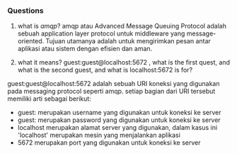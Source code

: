 ### Questions 
1. what is *amqp*?
amqp atau Advanced Message Queuing Protocol adalah sebuah application layer protocol untuk middleware yang message-oriented. Tujuan utamanya adalah untuk mengirimkan pesan antar aplikasi atau sistem dengan efisien dan aman.

2. what it means? guest:guest@localhost:5672 , what is the first quest, and what is the second guest, and what is localhost:5672 is for?

guest:guest@localhost:5672 adalah sebuah URI koneksi yang digunakan pada messaging protocol seperti amqp. setiap bagian dari URI tersebut memiliki arti sebagai berikut:
- guest: merupakan username yang digunakan untuk koneksi ke server
- guest: merupakan password yang digunakan untuk koneksi ke server
- localhost merupakan alamat server yang digunakan, dalam kasus ini 'localhost' merupakan mesin yang menjalankan aplikasi
- 5672 merupakan port yang digunakan untuk koneksi ke server